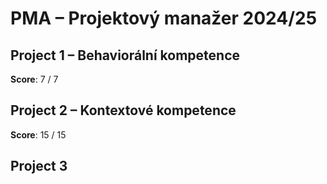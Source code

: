 # PMA – Projektový manažer 2024/25

## Project 1 – Behaviorální kompetence

**Score**: 7 / 7

## Project 2 – Kontextové kompetence

**Score**: 15 / 15

## Project 3

